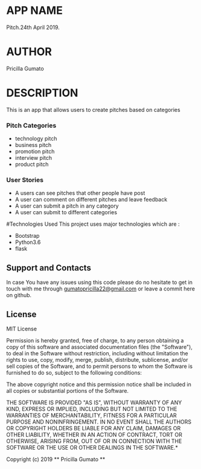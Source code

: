 # APP NAME
Pitch.24th April 2019.
# AUTHOR
Pricilla Gumato

# DESCRIPTION
This is an app that allows users to create pitches based on categories
### Pitch Categories
- technology pitch
- business pitch
- promotion pitch
- interview pitch
- product pitch
### User Stories
- A users can see pitches that other people have post
- A user can comment on different pitches and leave feedback
- A user can submit a pitch in any category
- A user can submit to different categories


#Technologies Used
This project uses major technologies which are :
- Bootstrap
- Python3.6
- flask
## Support and Contacts
In case You have any issues using this code please do no hesitate to get in touch with me through gumatopricilla22@gmail.com or leave a commit here on github.

## License
 MIT License

Permission is hereby granted, free of charge, to any person obtaining a copy of this software and associated documentation files (the "Software"), to deal in the Software without restriction, including without limitation the rights to use, copy, modify, merge, publish, distribute, sublicense, and/or sell copies of the Software, and to permit persons to whom the Software is furnished to do so, subject to the following conditions:

The above copyright notice and this permission notice shall be included in all copies or substantial portions of the Software.

THE SOFTWARE IS PROVIDED "AS IS", WITHOUT WARRANTY OF ANY KIND, EXPRESS OR IMPLIED, INCLUDING BUT NOT LIMITED TO THE WARRANTIES OF MERCHANTABILITY, FITNESS FOR A PARTICULAR PURPOSE AND NONINFRINGEMENT. IN NO EVENT SHALL THE AUTHORS OR COPYRIGHT HOLDERS BE LIABLE FOR ANY CLAIM, DAMAGES OR OTHER LIABILITY, WHETHER IN AN ACTION OF CONTRACT, TORT OR OTHERWISE, ARISING FROM, OUT OF OR IN CONNECTION WITH THE SOFTWARE OR THE USE OR OTHER DEALINGS IN THE SOFTWARE.*

Copyright (c) 2019 ** Pricilla Gumato **
